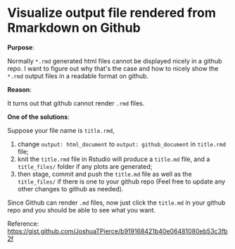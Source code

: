 # Visualize output file rendered from Rmarkdown on Github 

**Purpose**:

Normally `*.rmd` generated html files cannot be displayed nicely in a github repo. I want to figure out why that's the case and how to nicely show the `*.rmd` output files in a readable format on github.

**Reason**:

It turns out that github cannot render `.rmd` files.

**One of the solutions**:

Suppose your file name is `title.rmd`,

1. change `output: html_document` to `output: github_document` in `title.rmd` file;
2. knit the `title.rmd` file in Rstudio will produce a `title.md` file, and a `title_files/` folder if any plots are generated;
3. then stage, commit and push the `title.md` file as well as the `title_files/` if there is one to your github repo (Feel free to update any other changes to github as needed).


Since Github can render `.md` files, now just click the `title.md` in your github repo and you should be able to see what you want. 

Reference: https://gist.github.com/JoshuaTPierce/b919168421b40e06481080eb53c3fb2f

